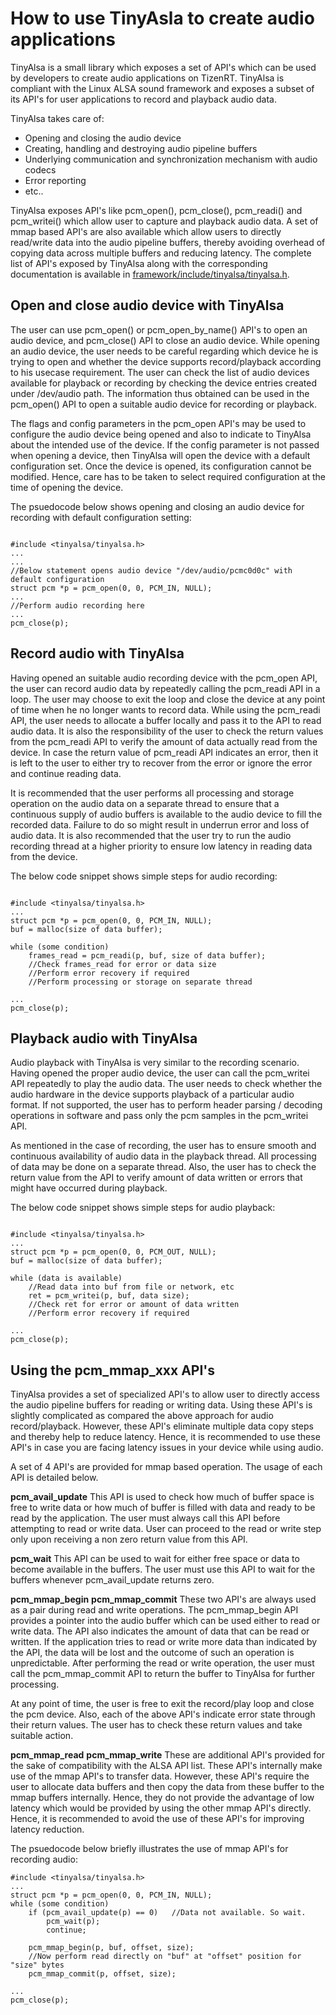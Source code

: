 # How to use TinyAsla to create audio applications

TinyAlsa is a small library which exposes a set of API's which can be used by developers to create audio applications on TizenRT. TinyAlsa is compliant with the Linux ALSA sound framework and exposes a subset of its API's for user applications to record and playback audio data.

TinyAlsa takes care of:
- Opening and closing the audio device
- Creating, handling and destroying audio pipeline buffers
- Underlying communication and synchronization mechanism with audio codecs
- Error reporting
- etc..

TinyAlsa exposes API's like pcm_open(), pcm_close(), pcm_readi() and pcm_writei() which allow user to capture and playback audio data. A set of mmap based API's are also available which allow users to directly read/write data into the audio pipeline buffers, thereby avoiding overhead of copying data across multiple buffers and reducing latency. The complete list of API's exposed by TinyAlsa along with the corresponding documentation is available in [framework/include/tinyalsa/tinyalsa.h](../framework/include/tinyalsa/tinyalsa.h).

## Open and close audio device with TinyAlsa
The user can use pcm_open() or pcm_open_by_name() API's to open an audio device, and pcm_close() API to close an audio device.
While opening an audio device, the user needs to be careful regarding which device he is trying to open and whether the device supports record/playback according to his usecase requirement. The user can check the list of audio devices available for playback or recording by checking the device entries created under /dev/audio path. The information thus obtained can be used in the pcm_open() API to open a suitable audio device for recording or playback.

The flags and config parameters in the pcm_open API's may be used to configure the audio device being opened and also to indicate to TinyAlsa about the intended use of the device. If the config parameter is not passed when opening a device, then TinyAlsa will open the device with a default configuration set. Once the device is opened, its configuration cannot be modified. Hence, care has to be taken to select required configuration at the time of opening the device.

The psuedocode below shows opening and closing an audio device for recording with default configuration setting:
```

#include <tinyalsa/tinyalsa.h>
...
...
//Below statement opens audio device "/dev/audio/pcmc0d0c" with default configuration
struct pcm *p = pcm_open(0, 0, PCM_IN, NULL);
...
//Perform audio recording here
...
pcm_close(p);

```

## Record audio with TinyAlsa
Having opened an suitable audio recording device with the pcm_open API, the user can record audio data by repeatedly calling the pcm_readi API in a loop. The user may choose to exit the loop and close the device at any point of time when he no longer wants to record data. While using the pcm_readi API, the user needs to allocate a buffer locally and pass it to the API to read audio data. It is also the responsibility of the user to check the return values from the pcm_readi API to verify the amount of data actually read from the device. In case the return value of pcm_readi API indicates an error, then it is left to the user to either try to recover from the error or ignore the error and continue reading data.

It is recommended that the user performs all processing and storage operation on the audio data on a separate thread to ensure that a continuous supply of audio buffers is available to the audio device to fill the recorded data. Failure to do so might result in underrun error and loss of audio data. It is also recommended that the user try to run the audio recording thread at a higher priority to ensure low latency in reading data from the device.

The below code snippet shows simple steps for audio recording:
```

#include <tinyalsa/tinyalsa.h>
...
struct pcm *p = pcm_open(0, 0, PCM_IN, NULL);
buf = malloc(size of data buffer);

while (some condition)
	frames_read = pcm_readi(p, buf, size of data buffer);
	//Check frames_read for error or data size
	//Perform error recovery if required
	//Perform processing or storage on separate thread

...
pcm_close(p);

```

## Playback audio with TinyAlsa
Audio playback with TinyAlsa is very similar to the recording scenario. Having opened the proper audio device, the user can call the pcm_writei API repeatedly to play the audio data. The user needs to check whether the audio hardware in the device supports playback of a particular audio format. If not supported, the user has to perform header parsing / decoding operations in software and pass only the pcm samples in the pcm_writei API.

As mentioned in the case of recording, the user has to ensure smooth and continuous availability of audio data in the playback thread. All processing of data may be done on a separate thread. Also, the user has to check the return value from the API to verify amount of data written or errors that might have occurred during playback.

The below code snippet shows simple steps for audio playback:
```

#include <tinyalsa/tinyalsa.h>
...
struct pcm *p = pcm_open(0, 0, PCM_OUT, NULL);
buf = malloc(size of data buffer);

while (data is available)
	//Read data into buf from file or network, etc
	ret = pcm_writei(p, buf, data size);
	//Check ret for error or amount of data written
	//Perform error recovery if required

...
pcm_close(p);

```

## Using the pcm_mmap_xxx API's
TinyAlsa provides a set of specialized API's to allow user to directly access the audio pipeline buffers for reading or writing data. Using these API's is slightly complicated as compared the above approach for audio record/playback. However, these API's eliminate multiple data copy steps and thereby help to reduce latency. Hence, it is recommended to use these API's in case you are facing latency issues in your device while using audio.

A set of 4 API's are provided for mmap based operation. The usage of each API is detailed below.

**pcm_avail_update**
This API is used to check how much of buffer space is free to write data or how much of buffer is filled with data and ready to be read by the application. The user must always call this API before attempting to read or write data. User can proceed to the read or write step only upon receiving a non zero return value from this API.

**pcm_wait**
This API can be used to wait for either free space or data to become available in the buffers. The user must use this API to wait for the buffers whenever pcm_avail_update returns zero.

**pcm_mmap_begin**
**pcm_mmap_commit**
These two API's are always used as a pair during read and write operations. The pcm_mmap_begin API provides a pointer into the audio buffer which can be used either to read or write data. The API also indicates the amount of data that can be read or written. If the application tries to read or write more data than indicated by the API, the data will be lost and the outcome of such an operation is unpredictable.
After performing the read or write operation, the user must call the pcm_mmap_commit API to return the buffer to TinyAlsa for further processing.

At any point of time, the user is free to exit the record/play loop and close the pcm device. Also, each of the above API's indicate error state through their return values. The user has to check these return values and take suitable action.

**pcm_mmap_read**
**pcm_mmap_write**
These are additional API's provided for the sake of compatibility with the ALSA API list. These API's internally make use of the mmap API's to transfer data. However, these API's require the user to allocate data buffers and then copy the data from these buffer to the mmap buffers internally. Hence, they do not provide the advantage of low latency which would be provided by using the other mmap API's directly. Hence, it is recommended to avoid the use of these API's for improving latency reduction.

The psuedocode below briefly illustrates the use of mmap API's for recording audio:
```
#include <tinyalsa/tinyalsa.h>
...
struct pcm *p = pcm_open(0, 0, PCM_IN, NULL);
while (some condition)
	if (pcm_avail_update(p) == 0)	//Data not available. So wait.
		pcm_wait(p);
		continue;

	pcm_mmap_begin(p, buf, offset, size);
	//Now perform read directly on "buf" at "offset" position for "size" bytes
	pcm_mmap_commit(p, offset, size);

...
pcm_close(p);

```
